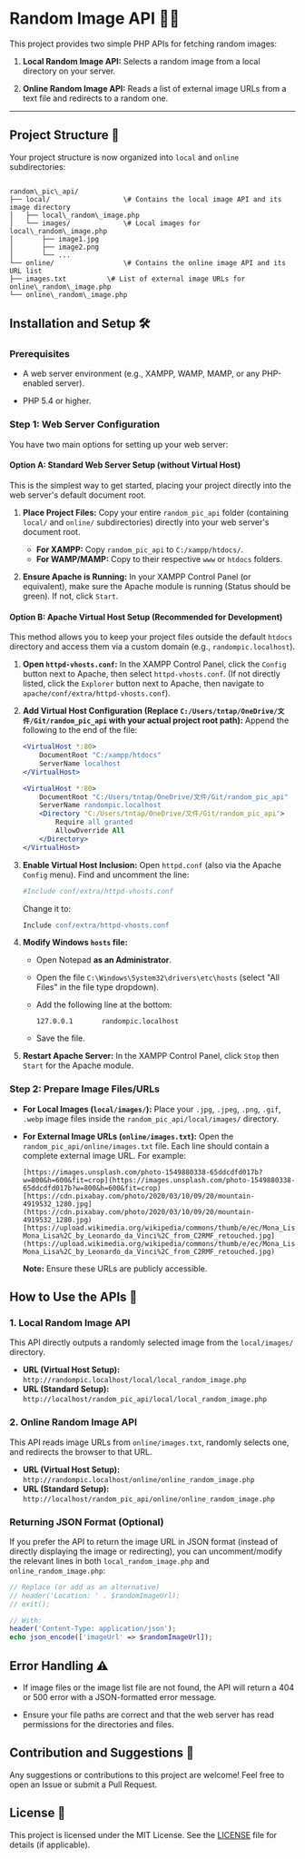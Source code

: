 # Random Image API 📸✨

This project provides two simple PHP APIs for fetching random images:

1.  **Local Random Image API:** Selects a random image from a local directory on your server.

2.  **Online Random Image API:** Reads a list of external image URLs from a text file and redirects to a random one.

---

## Project Structure 📂

Your project structure is now organized into `local` and `online` subdirectories:

```

random\_pic\_api/
├── local/                  \# Contains the local image API and its image directory
│   ├── local\_random\_image.php
│   └── images/             \# Local images for local\_random\_image.php
│       ├── image1.jpg
│       ├── image2.png
│       └── ...
└── online/                 \# Contains the online image API and its URL list
├── images.txt          \# List of external image URLs for online\_random\_image.php
└── online\_random\_image.php

````

## Installation and Setup 🛠️

### Prerequisites

* A web server environment (e.g., XAMPP, WAMP, MAMP, or any PHP-enabled server).

* PHP 5.4 or higher.

### Step 1: Web Server Configuration

You have two main options for setting up your web server:

#### Option A: Standard Web Server Setup (without Virtual Host)

This is the simplest way to get started, placing your project directly into the web server's default document root.

1.  **Place Project Files:**
    Copy your entire `random_pic_api` folder (containing `local/` and `online/` subdirectories) directly into your web server's document root.
    * **For XAMPP:** Copy `random_pic_api` to `C:/xampp/htdocs/`.
    * **For WAMP/MAMP:** Copy to their respective `www` or `htdocs` folders.

2.  **Ensure Apache is Running:**
    In your XAMPP Control Panel (or equivalent), make sure the Apache module is running (Status should be green). If not, click `Start`.

#### Option B: Apache Virtual Host Setup (Recommended for Development)

This method allows you to keep your project files outside the default `htdocs` directory and access them via a custom domain (e.g., `randompic.localhost`).

1.  **Open `httpd-vhosts.conf`:**
    In the XAMPP Control Panel, click the `Config` button next to Apache, then select `httpd-vhosts.conf`. (If not directly listed, click the `Explorer` button next to Apache, then navigate to `apache/conf/extra/httpd-vhosts.conf`).

2.  **Add Virtual Host Configuration (Replace `C:/Users/tntap/OneDrive/文件/Git/random_pic_api` with your actual project root path):**
    Append the following to the end of the file:

    ```apache
    <VirtualHost *:80>
        DocumentRoot "C:/xampp/htdocs"
        ServerName localhost
    </VirtualHost>

    <VirtualHost *:80>
        DocumentRoot "C:/Users/tntap/OneDrive/文件/Git/random_pic_api"
        ServerName randompic.localhost
        <Directory "C:/Users/tntap/OneDrive/文件/Git/random_pic_api">
            Require all granted
            AllowOverride All
        </Directory>
    </VirtualHost>
    ```

3.  **Enable Virtual Host Inclusion:**
    Open `httpd.conf` (also via the Apache `Config` menu).
    Find and uncomment the line:

    ```apache
    #Include conf/extra/httpd-vhosts.conf
    ```

    Change it to:

    ```apache
    Include conf/extra/httpd-vhosts.conf
    ```

4.  **Modify Windows `hosts` file:**

    * Open Notepad **as an Administrator**.

    * Open the file `C:\Windows\System32\drivers\etc\hosts` (select "All Files" in the file type dropdown).

    * Add the following line at the bottom:

        ```
        127.0.0.1       randompic.localhost
        ```

    * Save the file.

5.  **Restart Apache Server:**
    In the XAMPP Control Panel, click `Stop` then `Start` for the Apache module.

### Step 2: Prepare Image Files/URLs

* **For Local Images (`local/images/`):**
    Place your `.jpg`, `.jpeg`, `.png`, `.gif`, `.webp` image files inside the `random_pic_api/local/images/` directory.

* **For External Image URLs (`online/images.txt`):**
    Open the `random_pic_api/online/images.txt` file. Each line should contain a complete external image URL. For example:

    ```
    [https://images.unsplash.com/photo-1549880338-65ddcdfd017b?w=800&h=600&fit=crop](https://images.unsplash.com/photo-1549880338-65ddcdfd017b?w=800&h=600&fit=crop)
    [https://cdn.pixabay.com/photo/2020/03/10/09/20/mountain-4919532_1280.jpg](https://cdn.pixabay.com/photo/2020/03/10/09/20/mountain-4919532_1280.jpg)
    [https://upload.wikimedia.org/wikipedia/commons/thumb/e/ec/Mona_Lisa%2C_by_Leonardo_da_Vinci%2C_from_C2RMF_retouched.jpg/800px-Mona_Lisa%2C_by_Leonardo_da_Vinci%2C_from_C2RMF_retouched.jpg](https://upload.wikimedia.org/wikipedia/commons/thumb/e/ec/Mona_Lisa%2C_by_Leonardo_da_Vinci%2C_from_C2RMF_retouched.jpg/800px-Mona_Lisa%2C_by_Leonardo_da_Vinci%2C_from_C2RMF_retouched.jpg)
    ```

    **Note:** Ensure these URLs are publicly accessible.

## How to Use the APIs 🚀

### 1. Local Random Image API

This API directly outputs a randomly selected image from the `local/images/` directory.

* **URL (Virtual Host Setup):** `http://randompic.localhost/local/local_random_image.php`
* **URL (Standard Setup):** `http://localhost/random_pic_api/local/local_random_image.php`

### 2. Online Random Image API

This API reads image URLs from `online/images.txt`, randomly selects one, and redirects the browser to that URL.

* **URL (Virtual Host Setup):** `http://randompic.localhost/online/online_random_image.php`
* **URL (Standard Setup):** `http://localhost/random_pic_api/online/online_random_image.php`

### Returning JSON Format (Optional)

If you prefer the API to return the image URL in JSON format (instead of directly displaying the image or redirecting), you can uncomment/modify the relevant lines in both `local_random_image.php` and `online_random_image.php`:

```php
// Replace (or add as an alternative)
// header('Location: ' . $randomImageUrl);
// exit();

// With:
header('Content-Type: application/json');
echo json_encode(['imageUrl' => $randomImageUrl]);
````

## Error Handling ⚠️

  * If image files or the image list file are not found, the API will return a 404 or 500 error with a JSON-formatted error message.

  * Ensure your file paths are correct and that the web server has read permissions for the directories and files.

## Contribution and Suggestions 🤝

Any suggestions or contributions to this project are welcome\! Feel free to open an Issue or submit a Pull Request.

## License 📄

This project is licensed under the MIT License. See the [LICENSE](https://www.google.com/search?q=LICENSE) file for details (if applicable).

```